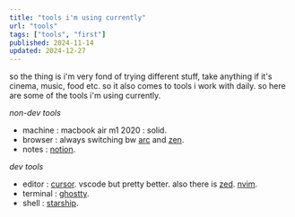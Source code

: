 ```yaml
---
title: "tools i'm using currently"
url: "tools"
tags: ["tools", "first"]
published: 2024-11-14
updated: 2024-12-27
---
```


<div class=" flex flex-col font-normal">
<p class="pb-3"> so the thing is i'm very fond of trying different stuff, take anything if it's cinema, music, food etc. so it also comes to tools i work with daily. so here are some of the tools i'm using currently.</p>

<span class=""> _non-dev tools_ </span>

<ul class="pb-3">

<li><span class="font-semibold">machine</span> : macbook air m1 2020 : solid.</li>

<li> <span class="font-semibold">browser</span> : always switching bw <a target="_blank" href="https://arc.net/" class="text-[#FF5260] font-serif  ">arc</a> and <a href="https://zen-browser.app/" target="_blank" class="text-black font-serif  ">zen</a>.</li>

<li><span class="font-semibold">notes</span> : <a target="_blank" href="https://www.notion.so/" class=" text-black font-serif">notion</a>.</li>
</ul>

_dev tools_

<ul class="">

<li> <span class="font-semibold">editor</span> : <a href="https://cursor.com" target="_blank" class="text-black font-serif ">cursor</a>. vscode but pretty better. also there is <a href="https://zed.dev" target="_blank" class="text-[#2677FF]  font-serif ">zed</a>. <a href="https://neovim.io/" target="_blank" class="text-[#509947]  font-serif ">nvim</a>.</li>

<li class=""><span class="font-semibold">terminal</span> :  <a href="https://ghostty.org/" target="_blank" class="text-[#3551F3] font-serif ">ghostty</a>.</li>

<li><span class="font-semibold">shell</span> :  <a href="https://starship.rs" target="_blank" class="text-[#A90ABE] font-serif ">starship</a>.</li>
</ul>

</div>
